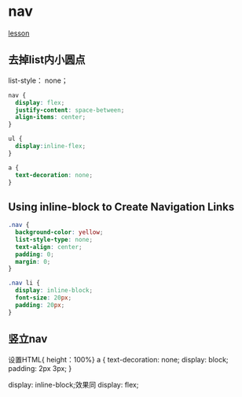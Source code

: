 # nav

[lesson](https://freshman.tech/flexbox-navbar/)

## 去掉list内小圆点

list-style： none；


~~~CSS
nav {
  display: flex;
  justify-content: space-between;
  align-items: center;
}

ul {
  display:inline-flex;
}

a {
  text-decoration: none;
}
~~~


## Using inline-block to Create Navigation Links

~~~CSS
.nav {
  background-color: yellow;
  list-style-type: none;
  text-align: center; 
  padding: 0;
  margin: 0;
}

.nav li {
  display: inline-block;
  font-size: 20px;
  padding: 20px;
}

~~~


## 竖立nav

设置HTML{ height：100%}
a {
  text-decoration: none;
  display: block;
  padding: 2px 3px;
}

display: inline-block;效果同
display: flex;